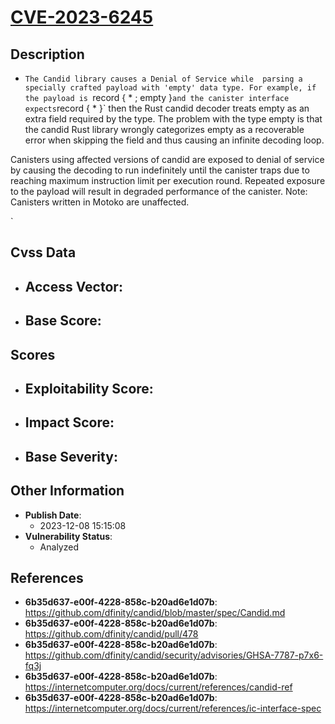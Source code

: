 
# [CVE-2023-6245](https://github.com/dfinity/candid/blob/master/spec/Candid.md)

## Description

- `The Candid library causes a Denial of Service while 
parsing a specially crafted payload with 'empty' data type. For example,
 if the payload is `record { * ; empty }` and the canister interface expects `record { * }` then the Rust candid decoder treats empty as an extra field required by the type.  The problem with the type empty is that the candid Rust library wrongly categorizes empty as a recoverable error when skipping the field and thus causing an infinite decoding loop.


Canisters using affected versions of candid
 are exposed to denial of service by causing the decoding to run 
indefinitely until the canister traps due to reaching maximum 
instruction limit per execution round. Repeated exposure to the payload 
will result in degraded performance of the canister. Note: Canisters written in Motoko are unaffected.



`

## Cvss Data

- **Access Vector**:
  - 
- **Base Score**:
  - 

## Scores

- **Exploitability Score**:
  - 
- **Impact Score**:
  - 
- **Base Severity**:
  - 

## Other Information

- **Publish Date**:
  - 2023-12-08 15:15:08
- **Vulnerability Status**:
  - Analyzed

## References

- **6b35d637-e00f-4228-858c-b20ad6e1d07b**: https://github.com/dfinity/candid/blob/master/spec/Candid.md
- **6b35d637-e00f-4228-858c-b20ad6e1d07b**: https://github.com/dfinity/candid/pull/478
- **6b35d637-e00f-4228-858c-b20ad6e1d07b**: https://github.com/dfinity/candid/security/advisories/GHSA-7787-p7x6-fq3j
- **6b35d637-e00f-4228-858c-b20ad6e1d07b**: https://internetcomputer.org/docs/current/references/candid-ref
- **6b35d637-e00f-4228-858c-b20ad6e1d07b**: https://internetcomputer.org/docs/current/references/ic-interface-spec

